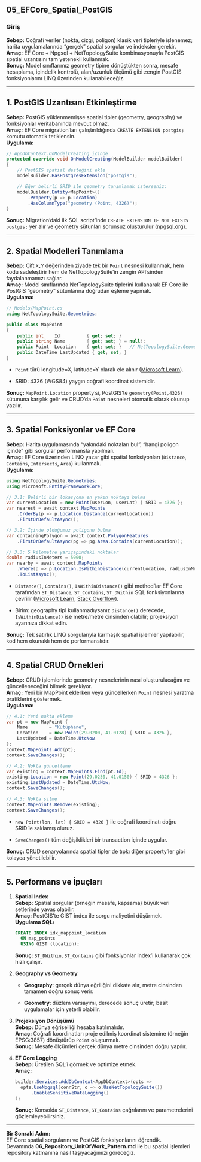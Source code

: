 
## 05_EFCore_Spatial_PostGIS

### Giriş  
**Sebep:** Coğrafi veriler (nokta, çizgi, poligon) klasik veri tipleriyle işlenemez; harita uygulamalarında “gerçek” spatial sorgular ve indeksler gerekir.  
**Amaç:** EF Core + Npgsql + NetTopologySuite kombinasyonuyla PostGIS spatial uzantısını tam yetenekli kullanmak.  
**Sonuç:** Model sınıflarımız geometry tipine dönüştükten sonra, mesafe hesaplama, içindelik kontrolü, alan/uzunluk ölçümü gibi zengin PostGIS fonksiyonlarını LINQ üzerinden kullanabileceğiz.

---

## 1. PostGIS Uzantısını Etkinleştirme

**Sebep:** PostGIS yüklenmemişse spatial tipler (geometry, geography) ve fonksiyonlar veritabanında mevcut olmaz.  
**Amaç:** EF Core migration’ları çalıştırıldığında `CREATE EXTENSION postgis;` komutu otomatik tetiklensin.  
**Uygulama:**  
```csharp
// AppDbContext.OnModelCreating içinde
protected override void OnModelCreating(ModelBuilder modelBuilder)
{
    // PostGIS spatial desteğini ekle
    modelBuilder.HasPostgresExtension("postgis");

    // Eğer belirli SRID ile geometry tanımlamak isterseniz:
    modelBuilder.Entity<MapPoint>()
        .Property(p => p.Location)
        .HasColumnType("geometry (Point, 4326)");
}
````

**Sonuç:** Migration’daki ilk SQL script’inde `CREATE EXTENSION IF NOT EXISTS postgis;` yer alır ve geometry sütunları sorunsuz oluşturulur ([npgsql.org](https://www.npgsql.org/efcore/mapping/nts.html?utm_source=chatgpt.com "Spatial Mapping with NetTopologySuite | Npgsql Documentation")).

---

## 2. Spatial Modelleri Tanımlama

**Sebep:** Çift `X,Y` değerinden ziyade tek bir `Point` nesnesi kullanmak, hem kodu sadeleştirir hem de NetTopologySuite’in zengin API’sinden faydalanmamızı sağlar.  
**Amaç:** Model sınıflarında NetTopologySuite tiplerini kullanarak EF Core ile PostGIS “geometry” sütunlarına doğrudan eşleme yapmak.  
**Uygulama:**

```csharp
// Models/MapPoint.cs
using NetTopologySuite.Geometries;

public class MapPoint
{
    public int    Id          { get; set; }
    public string Name        { get; set; } = null!;
    public Point  Location    { get; set; }   // NetTopologySuite.Geometries.Point
    public DateTime LastUpdated { get; set; }
}
```

- `Point` türü longitude=X, latitude=Y olarak ele alınır ([Microsoft Learn](https://learn.microsoft.com/en-us/ef/core/modeling/spatial?utm_source=chatgpt.com "Spatial Data - EF Core | Microsoft Learn")).
    
- SRID: 4326 (WGS84) yaygın coğrafi koordinat sistemidir.
    

**Sonuç:** `MapPoint.Location` property’si, PostGIS’te `geometry(Point,4326)` sütununa karşılık gelir ve CRUD’da `Point` nesneleri otomatik olarak okunup yazılır.

---

## 3. Spatial Fonksiyonlar ve EF Core

**Sebep:** Harita uygulamasında “yakındaki noktaları bul”, “hangi poligon içinde” gibi sorgular performansla yapılmalı.  
**Amaç:** EF Core üzerinden LINQ yazar gibi spatial fonksiyonları (`Distance`, `Contains`, `Intersects`, `Area`) kullanmak.  
**Uygulama:**

```csharp
using NetTopologySuite.Geometries;
using Microsoft.EntityFrameworkCore;

// 3.1: Belirli bir lokasyona en yakın noktayı bulma
var currentLocation = new Point(userLon, userLat) { SRID = 4326 };
var nearest = await context.MapPoints
    .OrderBy(p => p.Location.Distance(currentLocation))
    .FirstOrDefaultAsync();

// 3.2: İçinde olduğumuz poligonu bulma
var containingPolygon = await context.PolygonFeatures
    .FirstOrDefaultAsync(pg => pg.Area.Contains(currentLocation));

// 3.3: 5 kilometre yarıçapındaki noktalar
double radiusInMeters = 5000;
var nearby = await context.MapPoints
    .Where(p => p.Location.IsWithinDistance(currentLocation, radiusInMeters))
    .ToListAsync();
```

- `Distance()`, `Contains()`, `IsWithinDistance()` gibi method’lar EF Core tarafından `ST_Distance`, `ST_Contains`, `ST_DWithin` SQL fonksiyonlarına çevrilir ([Microsoft Learn](https://learn.microsoft.com/en-us/ef/core/modeling/spatial?utm_source=chatgpt.com "Spatial Data - EF Core | Microsoft Learn"), [Stack Overflow](https://stackoverflow.com/questions/61452283/ef-core-spatial-data-query-and-get-distances-in-meters?utm_source=chatgpt.com "EF Core Spatial Data: Query and get distances in meters")).
    
- Birim: geography tipi kullanmadıysanız `Distance()` derecede, `IsWithinDistance()` ise metre/metre cinsinden olabilir; projeksiyon ayarınıza dikkat edin.
    

**Sonuç:** Tek satırlık LINQ sorgularıyla karmaşık spatial işlemler yapılabilir, kod hem okunaklı hem de performanslıdır.

---

## 4. Spatial CRUD Örnekleri

**Sebep:** CRUD işlemlerinde geometry nesnelerinin nasıl oluşturulacağını ve güncelleneceğini bilmek gerekiyor.  
**Amaç:** Yeni bir MapPoint eklerken veya güncellerken `Point` nesnesi yaratma pratiklerini göstermek.  
**Uygulama:**

```csharp
// 4.1: Yeni nokta ekleme
var pt = new MapPoint {
    Name        = "Kütüphane",
    Location    = new Point(29.0200, 41.0128) { SRID = 4326 },
    LastUpdated = DateTime.UtcNow
};
context.MapPoints.Add(pt);
context.SaveChanges();

// 4.2: Nokta güncelleme
var existing = context.MapPoints.Find(pt.Id);
existing.Location = new Point(29.0250, 41.0150) { SRID = 4326 };
existing.LastUpdated = DateTime.UtcNow;
context.SaveChanges();

// 4.3: Nokta silme
context.MapPoints.Remove(existing);
context.SaveChanges();
```

- `new Point(lon, lat) { SRID = 4326 }` ile coğrafi koordinatı doğru SRID’le saklamış oluruz.
    
- `SaveChanges()` tüm değişiklikleri bir transaction içinde uygular.
    

**Sonuç:** CRUD senaryolarında spatial tipler de tıpkı diğer property’ler gibi kolayca yönetilebilir.

---

## 5. Performans ve İpuçları

1. **Spatial Index**  
    **Sebep:** Spatial sorgular (örneğin mesafe, kapsama) büyük veri setlerinde yavaş olabilir.  
    **Amaç:** PostGIS’te GIST index ile sorgu maliyetini düşürmek.  
    **Uygulama SQL:**
    
    ```sql
    CREATE INDEX idx_mappoint_location
      ON map_points
      USING GIST (location);
    ```
    
    **Sonuç:** `ST_DWithin`, `ST_Contains` gibi fonksiyonlar index’i kullanarak çok hızlı çalışır.
    
2. **Geography vs Geometry**
    
    - **Geography**: gerçek dünya eğriliğini dikkate alır, metre cinsinden tamamen doğru sonuç verir.
        
    - **Geometry**: düzlem varsayımı, derecede sonuç üretir; basit uygulamalar için yeterli olabilir.
        
3. **Projeksiyon Dönüşümü**  
    **Sebep:** Dünya eğriselliği hesaba katılmalıdır.  
    **Amaç:** Coğrafi koordinatları proje edilmiş koordinat sistemine (örneğin EPSG:3857) dönüştürüp `Point` oluşturmak.  
    **Sonuç:** Mesafe ölçümleri gerçek dünya metre cinsinden doğru yapılır.
    
4. **EF Core Logging**  
    **Sebep:** Üretilen SQL’i görmek ve optimize etmek.  
    **Amaç:**
    
    ```csharp
    builder.Services.AddDbContext<AppDbContext>(opts =>
      opts.UseNpgsql(connStr, o => o.UseNetTopologySuite())
          .EnableSensitiveDataLogging()
    );
    ```
    
    **Sonuç:** Konsolda `ST_Distance`, `ST_Contains` çağrılarını ve parametrelerini gözlemleyebilirsiniz.
    

---

**Bir Sonraki Adım:**  
EF Core spatial sorgularını ve PostGIS fonksiyonlarını öğrendik.  
Devamında **06_Repository_UnitOfWork_Pattern.md** ile bu spatial işlemleri repository katmanına nasıl taşıyacağımızı göreceğiz.
